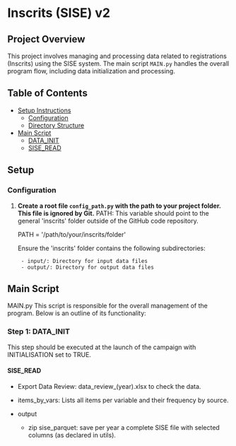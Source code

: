 # Inscrits (SISE) v2

## Project Overview

This project involves managing and processing data related to registrations (Inscrits) using the SISE system. The main script `MAIN.py` handles the overall program flow, including data initialization and processing.


## Table of Contents

- [Setup Instructions](#setup-instructions)
  - [Configuration](#configuration)
  - [Directory Structure](#directory-structure)
- [Main Script](#main-script)
  - [DATA_INIT](#step-1-data_init)
  - [SISE_READ](#sise_read)


## Setup

### Configuration

1. **Create a root file `config_path.py` with the path to your project folder. This file is ignored by Git.**
    PATH: This variable should point to the general 'inscrits' folder outside of the GitHub code repository.


    PATH = '/path/to/your/inscrits/folder'

    Ensure the 'inscrits' folder contains the following subdirectories:

        - input/: Directory for input data files
        - output/: Directory for output data files


## Main Script
MAIN.py
This script is responsible for the overall management of the program. Below is an outline of its functionality:

### Step 1: DATA_INIT
This step should be executed at the launch of the campaign with INITIALISATION set to TRUE.

#### SISE_READ
- Export Data Review: data_review_(year).xlsx to check the data.
- items_by_vars: Lists all items per variable and their frequency by source.

- output
    - zip sise_parquet: save per year a complete SISE file with selected columns (as declared in utils).